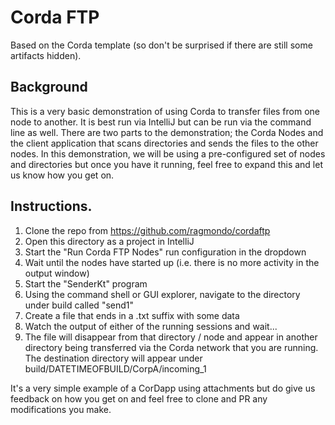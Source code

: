 
# Corda FTP

Based on the Corda template (so don't be surprised if there are still some artifacts hidden).

## Background

This is a very basic demonstration of using Corda to transfer files from one node to another. It is best run via IntelliJ but can be run via the command line as well. There are two parts to the demonstration; the Corda Nodes and the client application that scans directories and sends the files to the other nodes. In this demonstration, we will be using a pre-configured set of nodes and directories but once you have it running, feel free to expand this and let us know how you get on.

## Instructions.

1. Clone the repo from https://github.com/ragmondo/cordaftp
2. Open this directory as a project in IntelliJ
3. Start the "Run Corda FTP Nodes" run configuration in the dropdown
4. Wait until the nodes have started up (i.e. there is no more activity in the output window)
5. Start the "SenderKt" program
6. Using the command shell or GUI explorer, navigate to the directory under build called "send1"
7. Create a file that ends in a .txt suffix with some data
8. Watch the output of either of the running sessions and wait...
9. The file will disappear from that directory / node and appear in another directory being transferred via the Corda network that you are running. The destination directory will appear under build/DATETIMEOFBUILD/CorpA/incoming_1


It's a very simple example of a CorDapp using attachments but do give us feedback on how you get on and feel free to clone and PR any modifications you make.